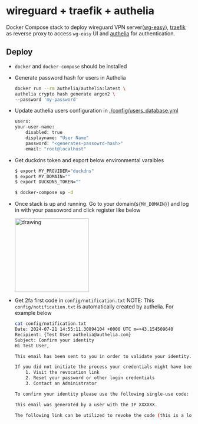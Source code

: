 # wireguard + traefik + authelia
Docker Compose stack to deploy wireguard VPN server([wg-easy](https://github.com/wg-easy/wg-easy)), [traefik](https://github.com/traefik/traefik) as reverse proxy to access `wg-easy` UI and [authelia](https://github.com/authelia/authelia) for authentication.

## Deploy
- `docker` and `docker-compose` should be installed
- Generate password hash for users in Authelia
    ```bash
    docker run --rm authelia/authelia:latest \
    authelia crypto hash generate argon2 \
    --password 'my-password'
    ```

- Update authelia users configuration in [./config/users_database.yml](./config/users_database.yml)
    ```bash
    users:
    your-user-name:
        disabled: true
        displayname: "User Name"
        password: "<generates-passowrd-hash>"
        email: "root@localhost"
    ```
- Get duckdns token and export below environmental varaibles
    ```bash
    $ export MY_PROVIDER="duckdns"
    $ export MY_DOMAIN=""
    $ export DUCKDNS_TOKEN=""

    $ docker-compose up -d
    ```
- Once stack is up and running. Go to your domain(`${MY_DOMAIN}`) and log in with your passoword and click register like below
   
   <img src="https://i.ibb.co/P4SMnb9/Screenshot-2024-07-21-at-17-00-46.png" alt="drawing" width="200"/>
- Get 2fa first code in `config/notification.txt`
    NOTE: This `config/notification.txt` is automatically created by authelia. 
    For example below
    ```bash
    cat config/notification.txt
    Date: 2024-07-21 14:55:11.30894104 +0000 UTC m=+43.154509640
    Recipient: {Test User authelia@authelia.com}
    Subject: Confirm your identity
    Hi Test User,

    This email has been sent to you in order to validate your identity. Purpose: Confirm your identity.

    If you did not initiate the process your credentials might have been compromised and you should:
        1. Visit the revocation link
        2. Reset your password or other login credentials
        3. Contact an Administrator

    To confirm your identity please use the following single-use code: TXQAT55T

    This email was generated by a user with the IP XXXXXX.

    The following link can be utilized to revoke the code (this is a logged event): XXXX
    ```